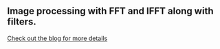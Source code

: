 ## Image processing with FFT and IFFT along with filters. 

[Check out the blog for more details](https://raoofnaushad7.medium.com/fourier-transform-for-image-processing-in-python-from-scratch-b96f68a6c30d)
